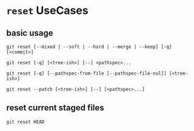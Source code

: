 # `reset` UseCases

## basic usage

```git reset [--mixed | --soft | --hard | --merge | --keep] [-q] [<commit>]```

```git reset [-q] [<tree-ish>] [--] <pathspec>...```

```git reset [-q] [--pathspec-from-file [--pathspec-file-nul]] [<tree-ish>]```

```git reset --patch [<tree-ish>] [--] [<pathspec>...]```

## reset current staged files

```sh
git reset HEAD
```
